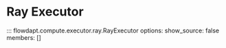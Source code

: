 # Ray Executor

::: flowdapt.compute.executor.ray.RayExecutor
    options:
      show_source: false
      members: []
